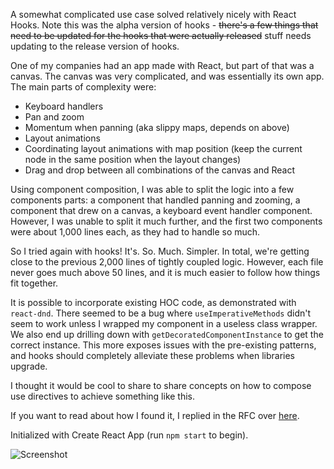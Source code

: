 A somewhat complicated use case solved relatively nicely with React Hooks. Note this was the alpha version of hooks - ~~there's a few things that need to be updated for the hooks that were actually released~~ stuff needs updating to the release version of hooks.

One of my companies had an app made with React, but part of that was a canvas. The canvas was very complicated, and was essentially its own app. The main parts of complexity were:

- Keyboard handlers
- Pan and zoom
- Momentum when panning (aka slippy maps, depends on above)
- Layout animations
- Coordinating layout animations with map position (keep the current node in the same position when the layout changes)
- Drag and drop between all combinations of the canvas and React

Using component composition, I was able to split the logic into a few components parts: a component that handled panning and zooming, a component that drew on a canvas, a keyboard event handler component. However, I was unable to split it much further, and the first two components were about 1,000 lines each, as they had to handle so much.

So I tried again with hooks! It's. So. Much. Simpler. In total, we're getting close to the previous 2,000 lines of tightly coupled logic. However, each file never goes much above 50 lines, and it is much easier to follow how things fit together.

It is possible to incorporate existing HOC code, as demonstrated with `react-dnd`. There seemed to be a bug where `useImperativeMethods` didn't seem to work unless I wrapped my component in a useless class wrapper. We also end up drilling down with `getDecoratedComponentInstance` to get the correct instance. This more exposes issues with the pre-existing patterns, and hooks should completely alleviate these problems when libraries upgrade.

I thought it would be cool to share to share concepts on how to compose use directives to achieve something like this.

If you want to read about how I found it, I replied in the RFC over [here](https://github.com/reactjs/rfcs/pull/68#issuecomment-433640113).

Initialized with Create React App (run `npm start` to begin).

![Screenshot](https://github.com/jacobp100/hooks-test/blob/master/example.png?raw=true)
